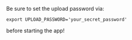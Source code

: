 Be sure to set the upload password via:

```
export UPLOAD_PASSWORD='your_secret_password'
```

before starting the app!

